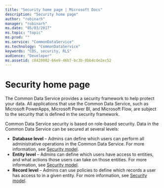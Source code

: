 ```yaml
---
title: "Security home page | Microsoft Docs"
description: "Security home page"
author: "robinarh"
manager: "robinarh"
ms.date: "05/03/2017"
ms.topic: "topic"
ms.prod: ""
ms.service: "CommonDataService"
ms.technology: "CommonDataService"
keywords: "CDS, security, RLS"
audience: "Developer"
ms.assetid: c8428002-66e9-46b7-bc3b-0bb4cde2ec52
---
```


# Security home page

The Common Data Service provides a security framework to help protect your data. All applications that use the Common Data Service, such as Microsoft PowerApps, Microsoft Power BI, and Microsoft Flow, are subject to the security that is defined in the security framework.

Common Data Service security is based on role-based security. Data in the Common Data Service can be secured at several levels:

+ **Database level** – Admins can define which users can perform all administrative operations in the Common Data Service. For more information, see [Security model](security-model.md).
+ **Entity level** – Admins can define which users have access to entities, and what actions those users can take on those entities. For more information, see [Security model](security-model.md).
+ **Record level** – Admins can use policies to define which records a user has access to in a given entity. For more information, see [Security model](security-model.md).
